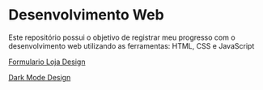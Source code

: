 # Desenvolvimento Web

Este repositório possui o objetivo de registrar meu progresso com o desenvolvimento web
utilizando as ferramentas: HTML, CSS e JavaScript

[Formulario Loja Design](Iniciante/FormularioLojaDesign)

[Dark Mode Design](Iniciante/ModoDarkDesign)
